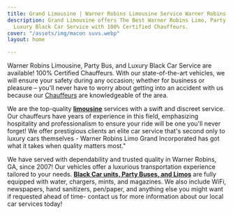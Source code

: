 ```yaml
---
title: Grand Limousine | Warner Robins Limousine Service Warner Robins GA
description: Grand Limousine offers The Best Warner Robins Limo, Party Buses, and
  Luxury Black Car Service with 100% Certified Chauffeurs.
cover: "/assets/img/macon suvs.webp"
layout: home

---
```

Warner Robins Limousine, Party Bus, and Luxury Black Car Service are available! 100% Certified Chauffeurs. With our state-of-the-art vehicles, we will ensure your safety during any occasion; whether for business or pleasure – you'll never have to worry about getting into an accident with us because our [Chauffeurs](https://www.grandlimowarner-robins.com/) are knowledgeable of the area.

We are the top-quality [**limousine**](https://www.grandlimowarner-robins.com/ "Limousine warner robins") services with a swift and discreet service. Our chauffeurs have years of experience in this field, emphasizing hospitality and professionalism to ensure your ride will be one you'll never forget! We offer prestigious clients an elite car service that's second only to luxury cars themselves - Warner Robins Limo Grand Incorporated has got what it takes when quality matters most."

We have served with dependability and trusted quality in Warner Robins, GA, since 2007! Our vehicles offer a luxurious transportation experience tailored to your needs. [**Black Car units, Party Buses, and Limos**](https://www.grandlimowarner-robins.com/ "warner robins black car, party buses, limousines") are fully equipped with water, chargers, mints, and magazines. We also include WiFi, newspapers, hand sanitizers, pen/paper, and anything else you might want if requested ahead of time- contact us for more information about our local car services today!
